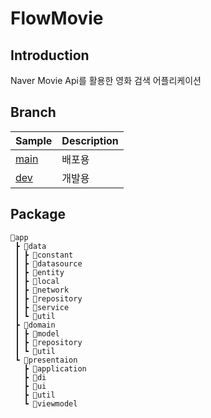 # FlowMovie

## Introduction
Naver Movie Api를 활용한 영화 검색 어플리케이션

## Branch
|     Sample     | Description |
| ------------- | ------------- |
| [main](https://github.com/wjchoi96/FlowMovie/tree/main) | 배포용 |
| [dev](https://github.com/wjchoi96/FlowMovie/tree/dev) | 개발용 |

## Package
``` 
📂app
 ┣ 📂data
 ┃ ┣ 📂constant
 ┃ ┣ 📂datasource
 ┃ ┣ 📂entity
 ┃ ┣ 📂local
 ┃ ┣ 📂network
 ┃ ┣ 📂repository
 ┃ ┣ 📂service 
 ┃ ┗ 📂util
 ┣ 📂domain
 ┃ ┣ 📂model
 ┃ ┣ 📂repository
 ┃ ┗ 📂util
 ┗ 📂presentaion
   ┣ 📂application
   ┣ 📂di
   ┣ 📂ui
   ┣ 📂util
   ┗ 📂viewmodel
```
